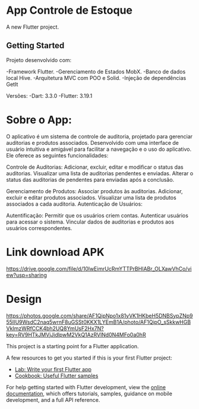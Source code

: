 # App Controle de Estoque

A new Flutter project.

## Getting Started

Projeto desenvolvido com:

-Framework Flutter.
-Gerenciamento de Estados MobX.
-Banco de dados local Hive.
-Arquitetura MVC com POO e Solid.
-Injeção de dependências GetIt

Versões:
-Dart: 3.3.0
-Flutter: 3.19.1



# Sobre o App:


O aplicativo é um sistema de controle de auditoria, projetado para gerenciar auditorias e produtos associados. Desenvolvido com uma interface de usuário intuitiva e amigável para facilitar a navegação e o uso do aplicativo. Ele oferece as seguintes funcionalidades:

Controle de Auditorias:
Adicionar, excluir, editar e modificar o status das auditorias.
Visualizar uma lista de auditorias pendentes e enviadas.
Alterar o status das auditorias de pendentes para enviadas após a conclusão.

Gerenciamento de Produtos:
Associar produtos às auditorias.
Adicionar, excluir e editar produtos associados.
Visualizar uma lista de produtos associados a cada auditoria.
Autenticação de Usuários:

Autentificação:
Permitir que os usuários criem contas.
Autenticar usuários para acessar o sistema.
Vincular dados de auditorias e produtos aos usuários correspondentes.




# Link download APK
https://drive.google.com/file/d/10lwEimrUcRmYTTPrBHIABr_OLXawVhCo/view?usp=sharing




# Design
https://photos.google.com/share/AF1QipNpo1x81yVK1HKbeH5DNBSypZNp955IIU9WsdC2naq5wrnF8uGSSt0KKX1LYEmB1A/photo/AF1QipO_sSkkwHGBVkImzWRfCCK4bh2UQ8YmUsF2Hx7N?key=RV9HTkJMVjJidlpwM2VkQ1AzRVlNd0N4MFo0a0hR








This project is a starting point for a Flutter application.

A few resources to get you started if this is your first Flutter project:

- [Lab: Write your first Flutter app](https://docs.flutter.dev/get-started/codelab)
- [Cookbook: Useful Flutter samples](https://docs.flutter.dev/cookbook)

For help getting started with Flutter development, view the
[online documentation](https://docs.flutter.dev/), which offers tutorials,
samples, guidance on mobile development, and a full API reference.
